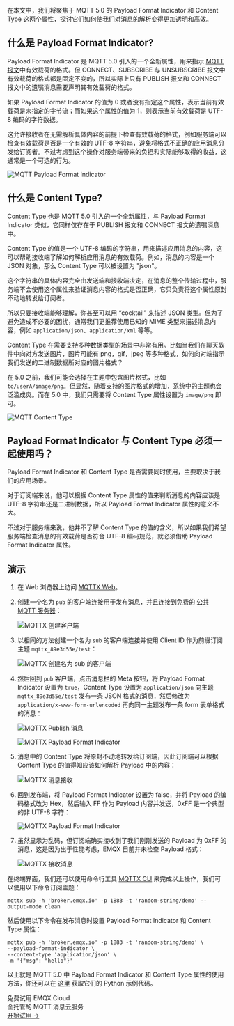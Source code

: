 在本文中，我们将聚焦于 MQTT 5.0 的 Payload Format Indicator 和 Content Type 这两个属性，探讨它们如何使我们对消息的解析变得更加透明和高效。

## 什么是 Payload Format Indicator?

Payload Format Indicator 是 MQTT 5.0 引入的一个全新属性，用来指示 [MQTT 报文](https://www.emqx.com/zh/blog/introduction-to-mqtt-control-packets)中有效载荷的格式。但 CONNECT、SUBSCRIBE 与 UNSUBSCRIBE 报文中有效载荷的格式都是固定不变的，所以实际上只有 PUBLISH 报文和 CONNECT 报文中的遗嘱消息需要声明其有效载荷的格式。

如果 Payload Format Indicator 的值为 0 或者没有指定这个属性，表示当前有效载荷是未指定的字节流；而如果这个属性的值为 1，则表示当前有效载荷是 UTF-8 编码的字符数据。

这允许接收者在无需解析具体内容的前提下检查有效载荷的格式，例如服务端可以检查有效载荷是否是一个有效的 UTF-8 字符串，避免将格式不正确的应用消息分发给订阅者。不过考虑到这个操作对服务端带来的负担和实际能够取得的收益，这通常是一个可选的行为。

![MQTT Payload Format Indicator](https://assets.emqx.com/images/1918b4c4b45be63be94faefda5552178.jpg)

## 什么是 Content Type?

Content Type 也是 MQTT 5.0 引入的一个全新属性，与 Payload Format Indicator 类似，它同样仅存在于 PUBLISH 报文和 CONNECT 报文的遗嘱消息中。

Content Type 的值是一个 UTF-8 编码的字符串，用来描述应用消息的内容，这可以帮助接收端了解如何解析应用消息的有效载荷。例如，消息的内容是一个 JSON 对象，那么 Content Type 可以被设置为 "json"。

这个字符串的具体内容完全由发送端和接收端决定，在消息的整个传输过程中，服务端不会使用这个属性来验证消息内容的格式是否正确，它只负责将这个属性原封不动地转发给订阅者。

所以只要接收端能够理解，你甚至可以用 “cocktail” 来描述 JSON 类型。但为了避免造成不必要的困扰，通常我们更推荐使用已知的 MIME 类型来描述消息内容，例如 `application/json`、`application/xml` 等等。

Content Type 在需要支持多种数据类型的场景中非常有用。比如当我们在聊天软件中向对方发送图片，图片可能有 png，gif，jpeg 等多种格式，如何向对端指示我们发送的二进制数据所对应的图片格式？

在 5.0 之前，我们可能会选择在主题中包含图片格式，比如 `to/userA/image/png`。但显然，随着支持的图片格式的增加，系统中的主题也会泛滥成灾。而在 5.0 中，我们只需要将 Content Type 属性设置为 `image/png` 即可。

![MQTT Content Type](https://assets.emqx.com/images/33655d6d84dce7b65d5b468368750fe3.jpg)

## Payload Format Indicator 与 Content Type 必须一起使用吗？

Payload Format Indicator 和 Content Type 是否需要同时使用，主要取决于我们的应用场景。

对于订阅端来说，他可以根据 Content Type 属性的值来判断消息的内容应该是 UTF-8 字符串还是二进制数据，所以 Payload Format Indicator 属性的意义不大。

不过对于服务端来说，他并不了解 Content Type 的值的含义，所以如果我们希望服务端检查消息的有效载荷是否符合 UTF-8 编码规范，就必须借助 Payload Format Indicator 属性。

## 演示

1. 在 Web 浏览器上访问 [MQTTX Web](http://www.emqx.io/online-mqtt-client)。

2. 创建一个名为 `pub` 的客户端连接用于发布消息，并且连接到免费的 [公共 MQTT 服务器](https://www.emqx.com/zh/mqtt/public-mqtt5-broker)：

   ![MQTTX 创建客户端](https://assets.emqx.com/images/3caf7341b589eb9c0f1ab86bf10006b0.png)

3. 以相同的方法创建一个名为 `sub` 的客户端连接并使用 Client ID 作为前缀订阅主题 `mqttx_89e3d55e/test`：

   ![MQTTX 创建名为 sub 的客户端](https://assets.emqx.com/images/7b14002dc798e92330d810385e190e95.png)

4. 然后回到 `pub` 客户端，点击消息栏的 Meta 按钮，将 Payload Format Indicator 设置为 `true`，Content Type 设置为 `application/json` 向主题 `mqttx_89e3d55e/test` 发布一条 JSON 格式的消息，然后修改为 `application/x-www-form-urlencoded` 再向同一主题发布一条 form 表单格式的消息：

   ![MQTTX Publish 消息](https://assets.emqx.com/images/426791206386f2495e2aa39983408a92.png)

   ![MQTTX Payload Format Indicator](https://assets.emqx.com/images/d57d53438bdbb57e7b61932ebc9bcfad.png)

5. 消息中的 Content Type 将原封不动地转发给订阅端，因此订阅端可以根据 Content Type 的值得知应该如何解析 Payload 中的内容：

   ![MQTTX 消息接收](https://assets.emqx.com/images/8152fe5fa6448c760ceff37dd0e4c51f.png)

6. 回到发布端，将 Payload Format Indicator 设置为 false，并将 Payload 的编码格式改为 Hex，然后输入 FF 作为 Payload 内容并发送，0xFF 是一个典型的非 UTF-8 字符：

   ![MQTTX Payload Format Indicator](https://assets.emqx.com/images/91b2e1059174351935e0d1bbf8869efa.png)

7. 虽然显示为乱码，但订阅端确实接收到了我们刚刚发送的 Payload 为 0xFF 的消息，这是因为出于性能考虑，EMQX 目前并未检查 Payload 格式：

   ![MQTTX 接收消息](https://assets.emqx.com/images/2362ab53295ecb87bc5b9d43cb0de22a.png)

在终端界面，我们还可以使用命令行工具 [MQTTX CLI](https://mqttx.app/zh/cli) 来完成以上操作，我们可以使用以下命令订阅主题：

```
mqttx sub -h 'broker.emqx.io' -p 1883 -t 'random-string/demo' --output-mode clean
```

然后使用以下命令在发布消息时设置 Payload Format Indicator 和 Content Type 属性：

```
mqttx pub -h 'broker.emqx.io' -p 1883 -t 'random-string/demo' \
--payload-format-indicator \
--content-type 'application/json' \
-m '{"msg": "hello"}'
```

以上就是 MQTT 5.0 中 Payload Format Indicator 和 Content Type 属性的使用方法，你还可以在 [这里](https://github.com/emqx/MQTT-Feature-Examples) 获取它们的 Python 示例代码。

<section class="promotion">
    <div>
        免费试用 EMQX Cloud
        <div class="is-size-14 is-text-normal has-text-weight-normal">全托管的 MQTT 消息云服务</div>
    </div>
    <a href="https://accounts-zh.emqx.com/signup?continue=https://cloud.emqx.com/console/deployments/0?oper=new" class="button is-gradient px-5">开始试用 →</a>
</section>

